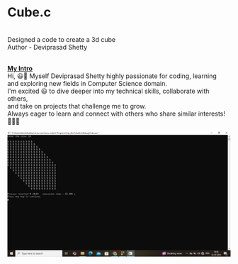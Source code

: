 # Cube.c
<br> Designed a code to create a 3d cube 
<br> Author - Deviprasad Shetty

<br> <b> <u> My Intro </u> </b>
<br> Hi, 😃👋 Myself Deviprasad Shetty highly passionate for coding, learning 
<br> and exploring new fields in Computer Science domain. 
<br> I'm excited 😃 to dive deeper into my technical skills, collaborate with others, 
<br> and take on projects that challenge me to grow. 
<br> Always eager to learn and connect with others who share similar interests! 🤗🧑‍💻

![image alt](https://github.com/DeviprasadShetty9833/Cube.c/blob/e28bf9f0e76e3471546a3c87d8c7b3f85e90ec6b/Screenshot%20(107).png)
